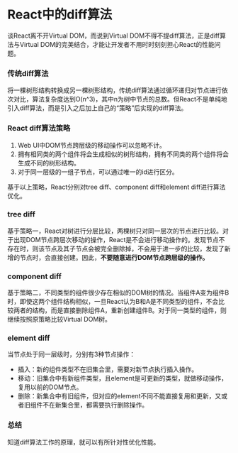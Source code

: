 # React中的diff算法
谈React离不开Virtual DOM，而说到Virtual DOM不得不提diff算法，正是diff算法与Virtual DOM的完美结合，才能让开发者不用时时刻刻担心React的性能问题。

### 传统diff算法
将一棵树形结构转换成另一棵树形结构，传统diff算法通过循环递归对节点进行依次对比，算法复杂度达到O(n^3)，其中n为树中节点的总数。但React不是单纯地引入diff算法，而是引入之后加上自己的“策略”后实现的diff算法。

### React diff算法策略
1. Web UI中DOM节点跨层级的移动操作可以忽略不计。
2. 拥有相同类的两个组件将会生成相似的树形结构，拥有不同类的两个组件将会生成不同的树形结构。
3. 对于同一层级的一组子节点，可以通过唯一的id进行区分。  

基于以上策略，React分别对tree diff、component diff和element diff进行算法优化。

### tree diff
基于策略一，React对树进行分层比较，两棵树只对同一层次的节点进行比较。对于出现DOM节点跨层次移动的操作，React是不会进行移动操作的。发现节点不存在时，则该节点及其子节点会被完全删除掉，不会用于进一步的比较，发现了新增的节点时，会直接创建。因此，**不要随意进行DOM节点跨层级的操作。**

### component diff
基于策略二，不同类型的组件很少存在相似的DOM树的情况。当组件A变为组件B时，即使这两个组件结构相似，一旦React认为B和A是不同类型的组件，不会比较两者的结构，而是直接删除组件A，重新创建组件B。对于同一类型的组件，则继续按照原策略比较Virtual DOM树。

### element diff
当节点处于同一层级时，分别有3种节点操作：
  - 插入：新的组件类型不在旧集合里，需要对新节点执行插入操作。
  - 移动：旧集合中有新组件类型，且element是可更新的类型，就做移动操作，复用以前的DOM节点。
  - 删除：新集合中有旧组件，但对应的element不同不能直接复用和更新，又或者旧组件不在新集合里，都需要执行删除操作。

### 总结
知道diff算法工作的原理，就可以有所针对性优化性能。
